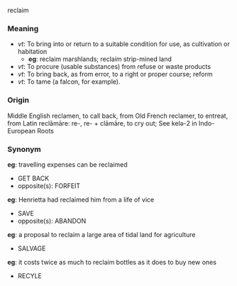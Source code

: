 reclaim
### Meaning
+ _vt_: To bring into or return to a suitable condition for use, as cultivation or habitation
    + __eg__: reclaim marshlands; reclaim strip-mined land
+ _vt_: To procure (usable substances) from refuse or waste products
+ _vt_: To bring back, as from error, to a right or proper course; reform
+ _vt_: To tame (a falcon, for example).

### Origin

Middle English reclamen, to call back, from Old French reclamer, to entreat, from Latin reclāmāre: re-, re- + clāmāre, to cry out; See kelə-2 in Indo-European Roots

### Synonym

__eg__: travelling expenses can be reclaimed

+ GET BACK
+ opposite(s): FORFEIT

__eg__: Henrietta had reclaimed him from a life of vice

+ SAVE
+ opposite(s): ABANDON

__eg__: a proposal to reclaim a large area of tidal land for agriculture

+ SALVAGE

__eg__: it costs twice as much to reclaim bottles as it does to buy new ones

+ RECYLE


